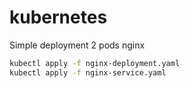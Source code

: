 # kubernetes

Simple deployment 2 pods nginx

```sh
kubectl apply -f nginx-deployment.yaml
kubectl apply -f nginx-service.yaml
```
